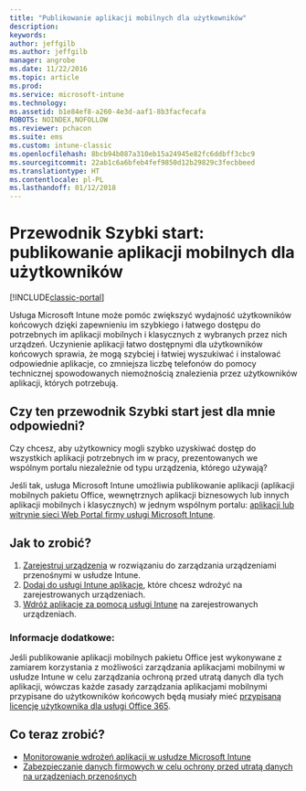 ```yaml
---
title: "Publikowanie aplikacji mobilnych dla użytkowników"
description: 
keywords: 
author: jeffgilb
ms.author: jeffgilb
manager: angrobe
ms.date: 11/22/2016
ms.topic: article
ms.prod: 
ms.service: microsoft-intune
ms.technology: 
ms.assetid: b1e84ef8-a260-4e3d-aaf1-8b3facfecafa
ROBOTS: NOINDEX,NOFOLLOW
ms.reviewer: pchacon
ms.suite: ems
ms.custom: intune-classic
ms.openlocfilehash: 8bcb94b087a310eb15a24945e82fc6ddbff3cbc9
ms.sourcegitcommit: 22ab1c6a6bfeb4fef9850d12b29829c3fecbbeed
ms.translationtype: HT
ms.contentlocale: pl-PL
ms.lasthandoff: 01/12/2018
---
```

# <a name="quick-start-guide-publish-mobile-apps-to-your-users"></a>Przewodnik Szybki start: publikowanie aplikacji mobilnych dla użytkowników

[!INCLUDE[classic-portal](../includes/classic-portal.md)]

Usługa Microsoft Intune może pomóc zwiększyć wydajność użytkowników końcowych dzięki zapewnieniu im szybkiego i łatwego dostępu do potrzebnych im aplikacji mobilnych i klasycznych z wybranych przez nich urządzeń. Uczynienie aplikacji łatwo dostępnymi dla użytkowników końcowych sprawia, że mogą szybciej i łatwiej wyszukiwać i instalować odpowiednie aplikacje, co zmniejsza liczbę telefonów do pomocy technicznej spowodowanych niemożnością znalezienia przez użytkowników aplikacji, których potrzebują.   

## <a name="is-this-quick-start-guide-right-for-me"></a>Czy ten przewodnik Szybki start jest dla mnie odpowiedni?
Czy chcesz, aby użytkownicy mogli szybko uzyskiwać dostęp do wszystkich aplikacji potrzebnych im w pracy, prezentowanych we wspólnym portalu niezależnie od typu urządzenia, którego używają?

Jeśli tak, usługa Microsoft Intune umożliwia publikowanie aplikacji (aplikacji mobilnych pakietu Office, wewnętrznych aplikacji biznesowych lub innych aplikacji mobilnych i klasycznych) w jednym wspólnym portalu: [aplikacji lub witrynie sieci Web Portal firmy usługi Microsoft Intune](/intune-user-help/company-portal-frequently-asked-questions).

## <a name="how-do-i-do-it"></a>Jak to zrobić?
1.  [Zarejestruj urządzenia](/intune-classic/deploy-use/enroll-devices-in-microsoft-intune) w rozwiązaniu do zarządzania urządzeniami przenośnymi w usłudze Intune.
2.  [Dodaj do usługi Intune aplikacje](/intune-classic/deploy-use/add-apps-for-mobile-devices-in-microsoft-intune), które chcesz wdrożyć na zarejestrowanych urządzeniach.
3.  [Wdróż aplikacje za pomocą usługi Intune](/intune-classic/deploy-use/deploy-apps) na zarejestrowanych urządzeniach.

### <a name="additional-information"></a>Informacje dodatkowe:
Jeśli publikowanie aplikacji mobilnych pakietu Office jest wykonywane z zamiarem korzystania z możliwości zarządzania aplikacjami mobilnymi w usłudze Intune w celu zarządzania ochroną przed utratą danych dla tych aplikacji, wówczas każde zasady zarządzania aplikacjami mobilnymi przypisane do użytkowników końcowych będą musiały mieć [przypisaną licencję użytkownika dla usługi Office 365](https://support.office.com/article/Assign-or-remove-licenses-for-Office-365-for-business-997596b5-4173-4627-b915-36abac6786dc).

## <a name="what-should-i-do-next"></a>Co teraz zrobić?
- [Monitorowanie wdrożeń aplikacji w usłudze Microsoft Intune](/intune-classic/deploy-use/monitor-apps-in-microsoft-intune)
- [Zabezpieczanie danych firmowych w celu ochrony przed utratą danych na urządzeniach przenośnych](/intune-classic/deploy-use/protect-app-data-using-mobile-app-management-policies-with-microsoft-intune)
